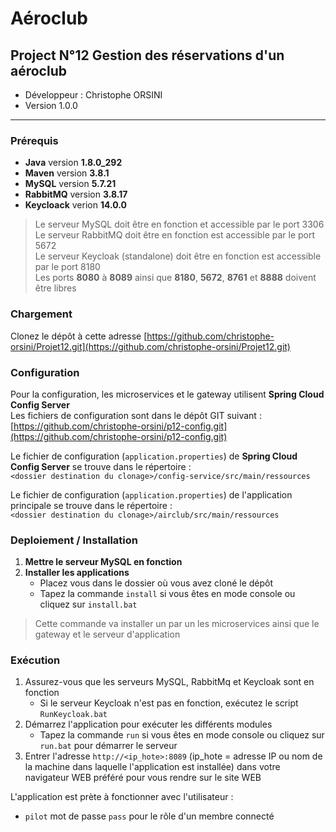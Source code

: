 ﻿# Aéroclub

## Project N°12 Gestion des réservations d'un aéroclub

* Développeur : Christophe ORSINI
* Version 1.0.0

---
### Prérequis
- **Java** version **1.8.0_292**
- **Maven** version **3.8.1**
- **MySQL** version **5.7.21**
- **RabbitMQ** version **3.8.17**
- **Keycloack** verion **14.0.0**
 
>Le serveur MySQL doit être en fonction et accessible par le port 3306  
>Le serveur RabbitMQ doit être en fonction est accessible par le port 5672  
>Le serveur Keycloak (standalone) doit être en fonction est accessible par le port 8180  
>Les ports **8080** à **8089** ainsi que **8180**, **5672**, **8761** et **8888** doivent être libres

### Chargement
Clonez le dépôt à cette adresse [https://github.com/christophe-orsini/Projet12.git](https://github.com/christophe-orsini/Projet12.git)

### Configuration
Pour la configuration, les microservices et le gateway utilisent **Spring Cloud Config Server**  
Les fichiers de configuration sont dans le dépôt GIT suivant : [https://github.com/christophe-orsini/p12-config.git](https://github.com/christophe-orsini/p12-config.git)

Le fichier de configuration (`application.properties`) de **Spring Cloud Config Server** se trouve dans le répertoire :  
`<dossier destination du clonage>/config-service/src/main/ressources`

Le fichier de configuration (`application.properties`) de l'application principale se trouve dans le répertoire :  
`<dossier destination du clonage>/airclub/src/main/ressources`

### Deploiement / Installation
1. **Mettre le serveur MySQL en fonction**  
2. **Installer les applications**  
    - Placez vous dans le dossier où vous avez cloné le dépôt  
    - Tapez la commande `install` si vous êtes en mode console ou cliquez sur `install.bat`
      
>Cette commande va installer un par un les microservices ainsi que le gateway et le serveur d'application

### Exécution
1. Assurez-vous que les serveurs MySQL, RabbitMq et Keycloak sont en fonction 
    - Si le serveur Keycloak n'est pas en fonction, exécutez le script `RunKeycloak.bat`
2. Démarrez l'application pour exécuter les différents modules 
    - Tapez la commande `run` si vous êtes en mode console ou cliquez sur `run.bat` pour démarrer le serveur  
3. Entrer l'adresse `http://<ip_hote>:8089` (ip_hote = adresse IP ou nom de la machine dans laquelle l'application est installée) dans votre navigateur WEB préféré pour vous rendre sur le site WEB  

L'application est prète à fonctionner avec l'utilisateur :
- `pilot` mot de passe `pass` pour le rôle d'un membre connecté